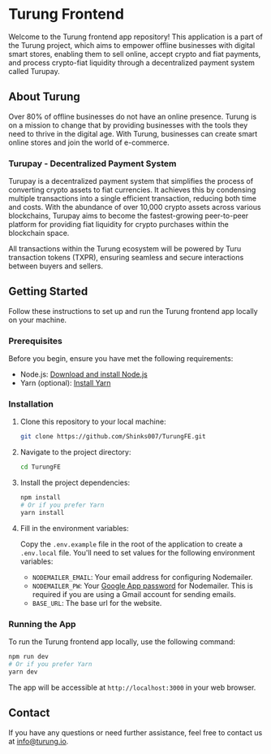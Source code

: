 # Turung Frontend

Welcome to the Turung frontend app repository! This application is a part of the Turung project, which aims to empower offline businesses with digital smart stores, enabling them to sell online, accept crypto and fiat payments, and process crypto-fiat liquidity through a decentralized payment system called Turupay.

## About Turung

Over 80% of offline businesses do not have an online presence. Turung is on a mission to change that by providing businesses with the tools they need to thrive in the digital age. With Turung, businesses can create smart online stores and join the world of e-commerce.

### Turupay - Decentralized Payment System

Turupay is a decentralized payment system that simplifies the process of converting crypto assets to fiat currencies. It achieves this by condensing multiple transactions into a single efficient transaction, reducing both time and costs. With the abundance of over 10,000 crypto assets across various blockchains, Turupay aims to become the fastest-growing peer-to-peer platform for providing fiat liquidity for crypto purchases within the blockchain space.

All transactions within the Turung ecosystem will be powered by Turu transaction tokens (TXPR), ensuring seamless and secure interactions between buyers and sellers.

## Getting Started

Follow these instructions to set up and run the Turung frontend app locally on your machine.

### Prerequisites

Before you begin, ensure you have met the following requirements:

- Node.js: [Download and install Node.js](https://nodejs.org/)
- Yarn (optional): [Install Yarn](https://yarnpkg.com/getting-started/install)

### Installation

1. Clone this repository to your local machine:

   ```bash
   git clone https://github.com/Shinks007/TurungFE.git
   ```

2. Navigate to the project directory:

   ```bash
   cd TurungFE
   ```

3. Install the project dependencies:

   ```bash
   npm install
   # Or if you prefer Yarn
   yarn install
   ```

4. Fill in the environment variables:

   Copy the `.env.example` file in the root of the application to create a `.env.local` file. You'll need to set values for the following environment variables:

   - `NODEMAILER_EMAIL`: Your email address for configuring Nodemailer.
   - `NODEMAILER_PW`: Your [Google App password](https://myaccount.google.com/apppasswords) for Nodemailer. This is required if you are using a Gmail account for sending emails.
   - `BASE_URL`: The base url for the website.

### Running the App

To run the Turung frontend app locally, use the following command:

```bash
npm run dev
# Or if you prefer Yarn
yarn dev
```

The app will be accessible at `http://localhost:3000` in your web browser.

## Contact

If you have any questions or need further assistance, feel free to contact us at [info@turung.io](mailto:info@turung.io).
